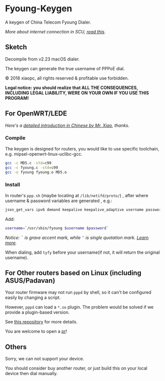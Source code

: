 # Fyoung-Keygen

A keygen of China Telecom Fyoung Dialer.

*More about internet connection in SCU, [read this](https://scunet.syaoran.top).*

## Sketch

Decompile from v2.23 macOS dialer.

The keygen can generate the true username of PPPoE dial.

&copy; 2018 xiaopc, all rights reserved & profitable use forbidden. 

**Legal notice: you should realize that ALL THE CONSEQUENCES, INCLUDING LEGAL LIABILITY, WERE ON YOUR OWN IF YOU USE THIS PROGRAM!**

## For OpenWRT/LEDE

*Here's a [detailed introduction in Chinese by Mr. Xiao](https://mrxiao.net/openwrt-cross-compile.html), thanks.*

### Compile

The keygen is designed for routers, you would like to use specific toolchain, e.g. mipsel-openwrt-linux-uclibc-gcc.

```bash
gcc -c MD5.c -std=c99
gcc -c fyoung.c -std=c99
gcc -o fyoung fyoung.o MD5.o
```

### Install

In router's `ppp.sh` (maybe locating at `/lib/netifd/proto/`) , after where username & password variables are generated , e.g.:

```bash
json_get_vars ipv6 demand keepalive keepalive_adaptive username password pppd_options pppname unnumbered
```

Add:

```bash
username=`/usr/sbin/fyoung $username $password`
```

*Notice: <kbd>\`</kbd> is grave accent mark, while <kbd>\'</kbd> is single quotation mark. [Learn more](https://en.wikipedia.org/wiki/Grave_accent#Use_in_programming).*

When dialing, add `tyfy` before your username(if not, it will return the original username).

## For Other routers based on Linux (including ASUS/Padavan)

Your router firmware may not run `pppd` by shell, so it can't be configured easily by changing a script.

However, `pppd` can load a `*.so` plugin. The problem would be solved if we provide a plugin-based version.

See [this repository](https://github.com/syaoranwe/SCUNET/tree/master/code/%E5%A4%A9%E7%BF%BC%E9%A3%9Eyoung) for more details.

You are welcome to open a [pr](../../pulls)!

## Others

Sorry, we can not support your device.

You should consider buy another router, or just build this on your local device then dial manually.
